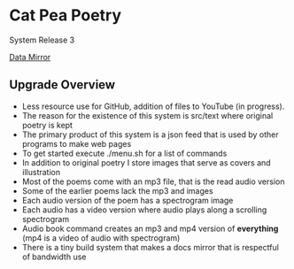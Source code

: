 # Cat Pea Poetry
System Release 3

[Data Mirror](https://catpea.github.io/poetry/)

## Upgrade Overview

- Less resource use for GitHub, addition of files to YouTube (in progress).
- The reason for the existence of this system is src/text where original poetry is kept
- The primary product of this system is a json feed that is used by other programs to make web pages
- To get started execute ./menu.sh for a list of commands
- In addition to original poetry I store images that serve as covers and illustration
- Most of the poems come with an mp3 file, that is the read audio version
- Some of the earlier poems lack the mp3 and images
- Each audio version of the poem has a spectrogram image
- Each audio has a video version where audio plays along a scrolling spectrogram
- Audio book command creates an mp3 and mp4 version of **everything** (mp4 is a video of audio with spectrogram)
- There is a tiny build system that makes a docs mirror that is respectful of bandwidth use
